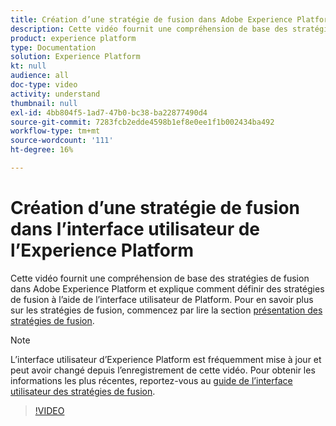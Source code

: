 ```yaml
---
title: Création d’une stratégie de fusion dans Adobe Experience Platform
description: Cette vidéo fournit une compréhension de base des stratégies de fusion dans Adobe Experience Platform et explique comment définir des stratégies de fusion à l’aide de l’interface utilisateur de Platform.
product: experience platform
type: Documentation
solution: Experience Platform
kt: null
audience: all
doc-type: video
activity: understand
thumbnail: null
exl-id: 4bb804f5-1ad7-47b0-bc38-ba22877490d4
source-git-commit: 7283fcb2edde4598b1ef8e0ee1f1b002434ba492
workflow-type: tm+mt
source-wordcount: '111'
ht-degree: 16%

---
```


# Création d’une stratégie de fusion dans l’interface utilisateur de l’Experience Platform

Cette vidéo fournit une compréhension de base des stratégies de fusion dans Adobe Experience Platform et explique comment définir des stratégies de fusion à l’aide de l’interface utilisateur de Platform. Pour en savoir plus sur les stratégies de fusion, commencez par lire la section [présentation des stratégies de fusion](../merge-policies/overview.md).

>[!NOTE]
>
>L’interface utilisateur d’Experience Platform est fréquemment mise à jour et peut avoir changé depuis l’enregistrement de cette vidéo. Pour obtenir les informations les plus récentes, reportez-vous au [guide de l’interface utilisateur des stratégies de fusion](../merge-policies/ui-guide.md).

>[!VIDEO](https://video.tv.adobe.com/v/330433?quality=12&learn=on&captions=eng)
